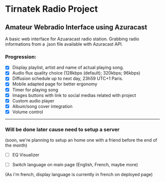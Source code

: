 # Tirnatek Radio Project
## Amateur Webradio Interface using Azuracast
A basic web interface for Azuaracast radio station. Grabbing radio informations from a .json file available with Azuracast API. 
### Progression:
 * [x] Display playlist, artist and name of actual playing song.
 * [x] Audio flux quality choice (128kbps (default); 320kbps; 96kbps)
 * [x] Diffusion schedule up to next day, 23h59 UTC+1 Paris.
 * [x] Mobile adapted page for better ergonomy
 * [x] Timer for playing song
 * [x] Images buttons with link to social medias related with project
 * [x] Custom audio player 
 * [x] Album/song cover integration
 * [x] Volume control
  ---
  ### Will be done later cause need to setup a server 
  (soon, we're planning to setup an home one with a friend before the end of the month)
 * [ ] EQ Visualizer
 * [ ] Switch language on main page (English, French, maybe more)


(As i'm french, display language is currently in french on deployed page)
